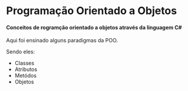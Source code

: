 # Programação Orientado a Objetos

#### Conceitos de rogramção orientado a objetos através da linguagem C#

<p>Aqui foi ensinado alguns paradigmas da POO.</p>

Sendo eles:

- Classes 
- Atributos
- Metódos
- Objetos